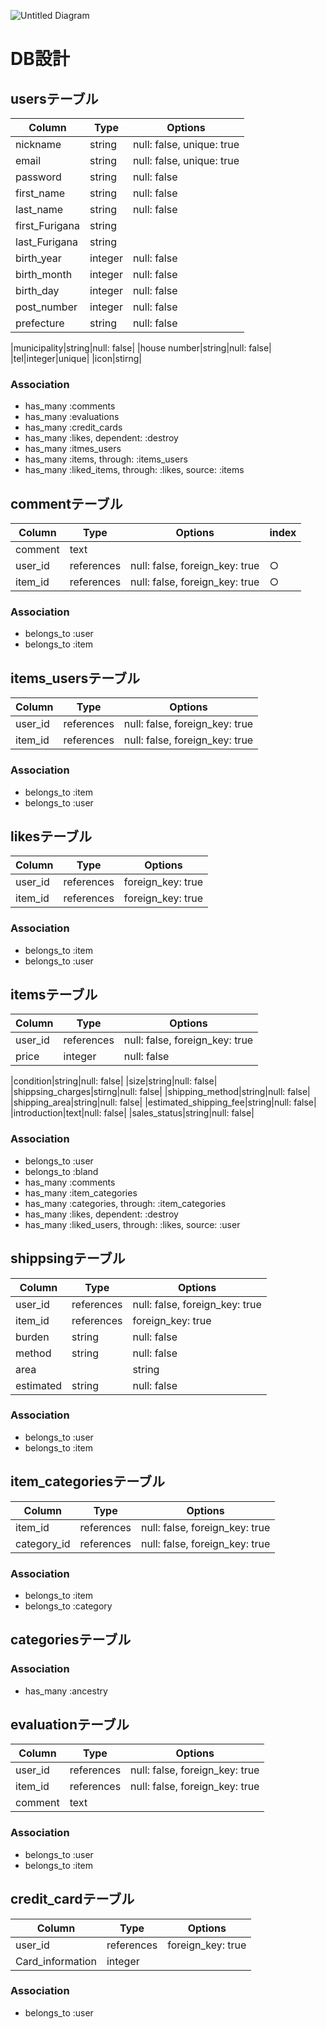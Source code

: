 ![Untitled Diagram](https://user-images.githubusercontent.com/57151814/74227619-330d3b80-4d02-11ea-8077-e8d5744f8922.jpg)

# DB設計
 
## usersテーブル
|Column|Type|Options|
|------|----|-------|
|nickname|string|null: false, unique: true|
|email|string|null: false, unique: true|
|password|string|null: false|
|first_name|string|null: false|
|last_name|string|null: false|
|first_Furigana|string|
|last_Furigana|string|
|birth_year|integer|null: false|
|birth_month|integer|null: false|
|birth_day|integer|null: false|
|post_number|integer|null: false|
|prefecture|string|null: false|

|municipality|string|null: false|
|house number|string|null: false|
|tel|integer|unique|
|icon|stirng|
 
### Association
- has_many :comments
- has_many :evaluations
- has_many :credit_cards
- has_many :likes, dependent: :destroy
- has_many :itmes_users
- has_many :items, through: :items_users
- has_many :liked_items, through: :likes, source: :items
 
## commentテーブル
|Column|Type|Options|index|
|------|----|-------|-----|
|comment|text|
|user_id|references|null: false, foreign_key: true|○|
|item_id|references|null: false, foreign_key: true|○|
 
### Association
- belongs_to :user
- belongs_to :item
 
## items_usersテーブル
|Column|Type|Options|
|------|----|-------|
|user_id|references|null: false, foreign_key: true|
|item_id|references|null: false, foreign_key: true|
 
### Association
- belongs_to :item
- belongs_to :user
 
## likesテーブル
|Column|Type|Options|
|------|----|-------|
|user_id|references|foreign_key: true|
|item_id|references|foreign_key: true|
 
### Association
- belongs_to :item
- belongs_to :user
 
## itemsテーブル
|Column|Type|Options|
|------|----|-------|
|user_id|references|null: false, foreign_key: true|
|price|integer|null: false|


|condition|string|null: false|
|size|string|null: false|
|shippsing_charges|stirng|null: false|
|shipping_method|string|null: false|
|shipping_area|string|null: false|
|estimated_shipping_fee|string|null: false|
|introduction|text|null: false|
|sales_status|string|null: false|

###  Association
- belongs_to :user
- belongs_to :bland
- has_many :comments
- has_many :item_categories
- has_many :categories, through: :item_categories
- has_many :likes, dependent: :destroy
- has_many :liked_users, through: :likes, source: :user

## shippsingテーブル
|Column|Type|Options|
|------|----|-------|
|user_id|references|null: false, foreign_key: true|
|item_id|references|foreign_key: true|
|burden|string|null: false|
|method|string|null: false|
|area||string|null: false|
|estimated|string|null: false|

###  Association
- belongs_to :user
- belongs_to :item


## item_categoriesテーブル
|Column|Type|Options|
|------|----|-------|
|item_id|references|null: false, foreign_key: true|
|category_id|references|null: false, foreign_key: true|
 
### Association
- belongs_to :item
- belongs_to :category
 
## categoriesテーブル
 
### Association
- has_many :ancestry
 
 
## evaluationテーブル
|Column|Type|Options|
|------|----|-------|
|user_id|references|null: false, foreign_key: true|
|item_id|references|null: false, foreign_key: true|
|comment|text|
 
### Association
- belongs_to :user
- belongs_to :item
 
 
## credit_cardテーブル
|Column|Type|Options|
|------|----|-------|
|user_id|references|foreign_key: true|
|Card_information|integer|
 
### Association
- belongs_to :user
